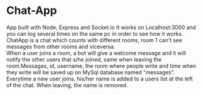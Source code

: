 # Chat-App

App built with Node, Express and Socket.io
It works on Localhost:3000 and you can log several times on the same pc in order to see how it works.\
ChatApp is a chat which counts with different rooms, room 1 can't see messages from other rooms and viceversa.\
When a user joins a room, a bot will give a welcome message and it will notify the other users that s/he joined, same 
when leaving the room.Messages, id, username, the room where people write and time when they write
will be saved up on MySql database named "messages".\
Everytime a new user joins, his/her name is added to a users list at the left of the chat. When leaving, the name
is removed.

